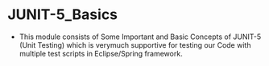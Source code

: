 # JUNIT-5_Basics

- This module consists of Some Important and Basic Concepts of JUNIT-5 (Unit Testing) which is verymuch supportive for testing our Code with multiple test scripts in Eclipse/Spring framework.

